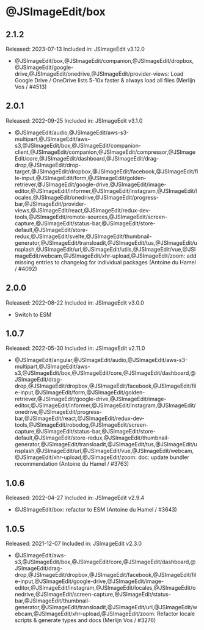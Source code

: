 # @JSImageEdit/box

## 2.1.2

Released: 2023-07-13
Included in: JSImageEdit v3.12.0

- @JSImageEdit/box,@JSImageEdit/companion,@JSImageEdit/dropbox,@JSImageEdit/google-drive,@JSImageEdit/onedrive,@JSImageEdit/provider-views: Load Google Drive / OneDrive lists 5-10x faster & always load all files (Merlijn Vos / #4513)

## 2.0.1

Released: 2022-09-25
Included in: JSImageEdit v3.1.0

- @JSImageEdit/audio,@JSImageEdit/aws-s3-multipart,@JSImageEdit/aws-s3,@JSImageEdit/box,@JSImageEdit/companion-client,@JSImageEdit/companion,@JSImageEdit/compressor,@JSImageEdit/core,@JSImageEdit/dashboard,@JSImageEdit/drag-drop,@JSImageEdit/drop-target,@JSImageEdit/dropbox,@JSImageEdit/facebook,@JSImageEdit/file-input,@JSImageEdit/form,@JSImageEdit/golden-retriever,@JSImageEdit/google-drive,@JSImageEdit/image-editor,@JSImageEdit/informer,@JSImageEdit/instagram,@JSImageEdit/locales,@JSImageEdit/onedrive,@JSImageEdit/progress-bar,@JSImageEdit/provider-views,@JSImageEdit/react,@JSImageEdit/redux-dev-tools,@JSImageEdit/remote-sources,@JSImageEdit/screen-capture,@JSImageEdit/status-bar,@JSImageEdit/store-default,@JSImageEdit/store-redux,@JSImageEdit/svelte,@JSImageEdit/thumbnail-generator,@JSImageEdit/transloadit,@JSImageEdit/tus,@JSImageEdit/unsplash,@JSImageEdit/url,@JSImageEdit/utils,@JSImageEdit/vue,@JSImageEdit/webcam,@JSImageEdit/xhr-upload,@JSImageEdit/zoom: add missing entries to changelog for individual packages (Antoine du Hamel / #4092)

## 2.0.0

Released: 2022-08-22
Included in: JSImageEdit v3.0.0

- Switch to ESM

## 1.0.7

Released: 2022-05-30
Included in: JSImageEdit v2.11.0

- @JSImageEdit/angular,@JSImageEdit/audio,@JSImageEdit/aws-s3-multipart,@JSImageEdit/aws-s3,@JSImageEdit/box,@JSImageEdit/core,@JSImageEdit/dashboard,@JSImageEdit/drag-drop,@JSImageEdit/dropbox,@JSImageEdit/facebook,@JSImageEdit/file-input,@JSImageEdit/form,@JSImageEdit/golden-retriever,@JSImageEdit/google-drive,@JSImageEdit/image-editor,@JSImageEdit/informer,@JSImageEdit/instagram,@JSImageEdit/onedrive,@JSImageEdit/progress-bar,@JSImageEdit/react,@JSImageEdit/redux-dev-tools,@JSImageEdit/robodog,@JSImageEdit/screen-capture,@JSImageEdit/status-bar,@JSImageEdit/store-default,@JSImageEdit/store-redux,@JSImageEdit/thumbnail-generator,@JSImageEdit/transloadit,@JSImageEdit/tus,@JSImageEdit/unsplash,@JSImageEdit/url,@JSImageEdit/vue,@JSImageEdit/webcam,@JSImageEdit/xhr-upload,@JSImageEdit/zoom: doc: update bundler recommendation (Antoine du Hamel / #3763)

## 1.0.6

Released: 2022-04-27
Included in: JSImageEdit v2.9.4

- @JSImageEdit/box: refactor to ESM (Antoine du Hamel / #3643)

## 1.0.5

Released: 2021-12-07
Included in: JSImageEdit v2.3.0

- @JSImageEdit/aws-s3,@JSImageEdit/box,@JSImageEdit/core,@JSImageEdit/dashboard,@JSImageEdit/drag-drop,@JSImageEdit/dropbox,@JSImageEdit/facebook,@JSImageEdit/file-input,@JSImageEdit/google-drive,@JSImageEdit/image-editor,@JSImageEdit/instagram,@JSImageEdit/locales,@JSImageEdit/onedrive,@JSImageEdit/screen-capture,@JSImageEdit/status-bar,@JSImageEdit/thumbnail-generator,@JSImageEdit/transloadit,@JSImageEdit/url,@JSImageEdit/webcam,@JSImageEdit/xhr-upload,@JSImageEdit/zoom: Refactor locale scripts & generate types and docs (Merlijn Vos / #3276)

